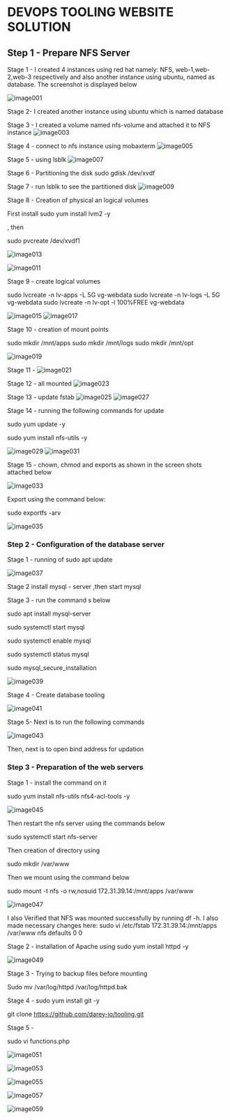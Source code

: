 
# DEVOPS TOOLING WEBSITE SOLUTION
## Step 1 - Prepare NFS Server

 Stage 1 -  I created 4 instances using red hat namely: NFS, web-1,web-2,web-3 respectively and also another instance using ubuntu, named as database. The screenshot is displayed below

![image001](https://user-images.githubusercontent.com/43627963/165929968-92e3ece9-01cd-4b82-903d-0f16d6f773da.png)

Stage 2- I created another instance using ubuntu which is named database

Stage 3 - I created a volume named nfs-volume and attached it to NFS instance
![image003](https://user-images.githubusercontent.com/43627963/165930287-25392d82-4dd1-497f-9058-d7df2ebe2576.png)


Stage 4 - connect to nfs instance using mobaxterm
![image005](https://user-images.githubusercontent.com/43627963/165931429-a46c7bc8-aa14-4f58-a74a-f9aec84e0ec4.png)


Stage 5 - using lsblk
![image007](https://user-images.githubusercontent.com/43627963/165931784-76bfc4bb-8b22-46af-b260-9b3b9424504c.png)


Stage 6 - Partitioning the disk
sudo gdisk /dev/xvdf


Stage 7 - run lsblk to see the partitioned disk
![image009](https://user-images.githubusercontent.com/43627963/165931838-f2b86f7c-9ea2-4600-abf2-3d747baececf.png)


Stage 8 - Creation of physical an logical volumes

First install 
sudo yum install lvm2 -y

, then

sudo pvcreate /dev/xvdf1

![image013](https://user-images.githubusercontent.com/43627963/165932095-f83a33fc-9a8a-4bb4-8876-4e41fbf85fd7.png)

![image011](https://user-images.githubusercontent.com/43627963/165932001-3e5ef500-badc-4aa9-8568-f187b110361b.png)

Stage 9 - create logical volumes

sudo lvcreate -n lv-apps -L 5G vg-webdata
sudo lvcreate -n lv-logs -L 5G vg-webdata
sudo lvcreate -n lv-opt -l 100%FREE vg-webdata


![image015](https://user-images.githubusercontent.com/43627963/165932198-f007cf54-ec8c-46fc-b715-188505134e74.png)
![image017](https://user-images.githubusercontent.com/43627963/165932225-eb54f4a8-563d-4991-9d67-3e3fd214e432.png)

Stage 10 - creation of mount points

sudo mkdir /mnt/apps
sudo mkdir /mnt/logs
sudo mkdir /mnt/opt

![image019](https://user-images.githubusercontent.com/43627963/165932270-71611f3b-432a-42fb-815b-153076e34f25.png)

Stage 11 - 
![image021](https://user-images.githubusercontent.com/43627963/165932286-3860ce62-9105-4bcf-a24d-71630be50d9d.png)

Stage 12 - all mounted
![image023](https://user-images.githubusercontent.com/43627963/165932292-12c6bf4d-681e-4a88-8fab-6b84386c983c.png)

Stage 13 - update fstab
![image025](https://user-images.githubusercontent.com/43627963/165932319-b8561781-3305-4a39-beff-63dfe4e21995.png)
![image027](https://user-images.githubusercontent.com/43627963/165932332-7319aed1-634c-4b6c-9aa7-b97cde9e117c.png)

Stage 14 - running the following commands for update

sudo yum update -y

sudo yum install nfs-utils -y

![image029](https://user-images.githubusercontent.com/43627963/165932349-07f3d608-b88a-48d7-a8fb-678f9b46af7e.png)
![image031](https://user-images.githubusercontent.com/43627963/165932365-a1420afa-e372-4a59-94e2-406a66e765ca.png)


Stage 15 - chown, chmod and exports as shown in the screen shots attached below

![image033](https://user-images.githubusercontent.com/43627963/165932380-27ab84ea-fa0d-442d-9c48-0887d3050971.png)

Export using the command below:

sudo exportfs -arv

![image035](https://user-images.githubusercontent.com/43627963/165932394-f0f26b9a-863b-46c7-bc2c-c7168967cbc1.png)


### Step 2 - Configuration of the database server

Stage 1 - running of sudo apt update

![image037](https://user-images.githubusercontent.com/43627963/165932405-246b887f-ad60-4b22-943d-2d20a8c4b558.png)

Stage 2  install mysql - server ,then start mysql

Stage 3 - run the command s below

sudo apt install mysql-server

sudo  systemctl start mysql

sudo  systemctl enable mysql

sudo  systemctl status  mysql

sudo mysql_secure_installation


![image039](https://user-images.githubusercontent.com/43627963/165932425-75bae68b-61ba-4983-a35d-35c8319f4f9d.png)

Stage 4 - Create database tooling

![image041](https://user-images.githubusercontent.com/43627963/165932443-3dfe32ce-3984-45e6-97a7-adbeadb8f9b2.png)

Stage 5-  Next is to run the following commands


![image043](https://user-images.githubusercontent.com/43627963/165932448-c723ee2f-2231-43f5-a6b2-56dd5a178323.png)

Then, next is to open bind address for updation

### Step 3 - Preparation of the web servers

Stage 1 -  install the command on it

sudo yum install nfs-utils nfs4-acl-tools -y


![image045](https://user-images.githubusercontent.com/43627963/165932592-b9c905a0-7cae-4ad2-b713-4df5ccf04ba0.png)

Then restart the nfs server using the commands below

sudo systemctl start nfs-server

Then creation of directory using 

sudo  mkdir /var/www

Then we mount using the command below

sudo mount -t nfs -o rw,nosuid 172.31.39.14:/mnt/apps /var/www

![image047](https://user-images.githubusercontent.com/43627963/165932601-a9a3e662-be2a-480a-844b-940d1be03382.png)


I also Verified that NFS was mounted successfully by running df -h. 
I also made necessary changes here:       sudo vi /etc/fstab
172.31.39.14:/mnt/apps /var/www nfs defaults 0 0

Stage 2 -  installation of  Apache using 
sudo yum install httpd -y


![image049](https://user-images.githubusercontent.com/43627963/165932610-71fb9d44-7dc2-4d60-932d-f8039c99737d.png)


Stage 3 - Trying to backup files before mounting

Sudo mv /var/log/httpd /var/log/httpd.bak

Stage 4 -  sudo yum install git -y

 git clone https://github.com/darey-io/tooling.git 



Stage 5 - 

sudo  vi functions.php

![image051](https://user-images.githubusercontent.com/43627963/165932623-bb440dee-0360-4c55-b5e4-ed44d6a75ca8.png)


![image053](https://user-images.githubusercontent.com/43627963/165932634-a6556365-68d7-4d08-b7d6-e1c72f4aa25f.png)

![image055](https://user-images.githubusercontent.com/43627963/165932652-daa23728-e0d5-45ce-9004-126ce07de209.png)

![image057](https://user-images.githubusercontent.com/43627963/165932661-a1d8eea8-8c46-4e46-8960-0609777676d9.png)

![image059](https://user-images.githubusercontent.com/43627963/165932673-528ffdc5-1e8d-490b-8012-47218aed8a1c.png)

